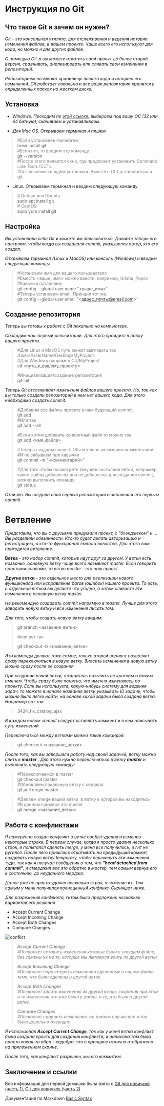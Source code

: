 # Инструкция по Git

## Что такое Git и зачем он нужен?
*Git - это консольная утилита, для отслеживания и ведения истории изменения файлов, в вашем проекте. Чаще всего его используют для кода, но можно и для других файлов.*

*С помощью Git-a вы можете откатить свой проект до более старой версии, сравнивать, анализировать или сливать свои изменения в репозиторий.*

*Репозиторием называют хранилище вашего кода и историю его изменений. Git работает локально и все ваши репозитории хранятся в определенных папках на жестком диске.*

## Установка
* *Windows. Проходим по [этой ссылке](https://git-scm.com/download/win "Download for Windows"), выбираем под вашу ОС (32 или 64 битную), скачиваем и устанавливаем.*

* *Для Mac OS. Открываем терминал и пишем:*

> <span style="color:gray">#Если установлен Homebrew</span>\
> brew install git\
> <span style="color:gray">#Если нет, то вводим эту команду.</span>\
> git --version\
> <span style="color:gray">#После этого появится окно, где предложит установить Command Line Tools (CLT).</span>.\
> <span style="color:gray">#Соглашаемся и ждем установки. Вместе с CLT установиться и git</span>.

* Linux. Открываем терминал и вводим следующую команду.

> <span style="color:gray"># Debian или Ubuntu</span>\
> sudo apt install git\
> <span style="color:gray"># CentOS</span>\
> sudo yum install git

## Настройка
*Вы установили себе Git и можете им пользоваться. Давайте теперь его настроим, чтобы когда вы создавали commit, указывался автор, кто его создал.*

*Открываем терминал (Linux и MacOS) или консоль (Windows) и вводим следующие команды.*

> <span style="color:gray">#Установим имя для вашего пользователя\
#Вместо <ваше_имя> можно ввести, например, Grisha_Popov\
#Кавычки оставляем</span>\
git config --global user.name "<ваше_имя>"\
<span style="color:gray">#Теперь установим email. Принцип тот же.</span>\
git config --global user.email "<адрес_почты@email.com>"

## Создание репозитория
*Теперь вы готовы к работе с Git локально на компьютере.*

*Создадим наш первый репозиторий. Для этого пройдите в папку вашего проекта.*

> <span style="color:gray">#Для Linux и MacOS путь может выглядеть так /Users/UserName/Desktop/MyProject\
#Для Windows например С://MyProject</span>\
cd <путь_к_вашему_проекту>
>
> <span style="color:gray">#Инициализация/создание репозитория</span>\
git init

*Теперь Git отслеживает изменения файлов вашего проекта. Но, так как вы только создали репозиторий в нем нет вашего кода. Для этого необходимо создать commit.*

> <span style="color:gray">#Добавим все файлы проекта в нам будующий commit</span>\
git add \
<span style="color:gray">#Или так</span>\
git add --all
>
><span style="color:gray">#Если хотим добавить конкретный файл то можно так</span>\
git add <имя_файла> 
>
><span style="color:gray">#Теперь создаем commit. Обязательно указываем комментарий.\
#И не забываем про кавычки</span>\
git commit -m "<комментарий>"
>
><span style="color:gray">#Для того чтобы посмотреть текущее состояние ветки, например, какие файлы добавлены или не добавлены для создания commit, можно выполнить команду:</span>\
git status

*Отлично. Вы создали свой первый репозиторий и заполнили его первым commit.*

# Ветвление
*Представим, что вы с друзьями придумали проект, с "блэкджеком" и ... Вы разделили обязанности. Кто-то будет делать авторизацию и регистрацию, а кто-то функционал вывода новостей. Для этого вам пригодится ветвление.*

**Ветка** - *это набор commit, которые идут друг за другом. У ветки есть название, основную ветку чаще всего называют master. Если говорить простыми словами, то ветка master - это наш проект.*

**Другие ветки** - *это отдельное место для реализации нового функционала или исправление багов (ошибок) нашего проекта. То есть, с отдельной веткой вы делаете что угодно, а затем сливаете эти изменения в основную ветку master.*

*Не рекомендую создавать commit напрямую в master. Лучше для этого заводить новую ветку и все изменения писать там.*

*Для того, чтобы создать новую ветку вводим:*
>git branch <название_ветки>
>
><span style="color:gray">#или вот так</span>
>
>git checkout -b <название_ветки>

*Эти команды делают тоже самое, только второй вариант позволяет сразу переключиться в новую ветку. Вносить изменения в новую ветку можно сразу после ее создания.*

*При создании новой ветки, старайтесь называть ее кратким и ёмким именем. Чтобы сразу было понятно, что именно изменялось по проекту. Если вы используете, какую-нибудь систему для ведения задач, то можете в начале названия ветки указывать ID задачи, чтобы можно было легко найти, на основе какой задачи была создана ветка. Например вот так:*

>3424_fix_catalog_ajax

*В каждом новом commit следует оставлять коммент и в нем описывать суть изменений.*

*Переключаться между ветками можно такой командой:*

>git checkout <название_ветки>

*После того, как вы завершили работу над своей задачей, ветку можно слить в **master** . Для этого нужно переключиться в ветку **master** и выполнить следующую команду:*

><span style="color:gray">#Переключаемся в master</span>\
git checkout master\
<span style="color:gray">#Обновляем локальную ветку с сервера</span>\
git pull origin master

><span style="color:gray">#Делаем merge вашей ветки, в ветку в которой вы находитесь</span>\
<span style="color:gray">#В данном примере это master</span>\
git merge <название_ветки>

## Работа с конфликтами
*Я намеренно создал конфликт в ветке conflict удалив и изменив некоторые строки. В первом случае, когда я просто удалил несколько строк, и попытался сделать merge, у меня все получилось, и гит не ругался. После чего пришлось откатывать на предыдущий коммит, создавать новую ветку temporary, чтобы перекинуть эти изменения туда, так как я получал сообщения о том, что **"head detached from commit"**, и смерджил все это обратно в мастер, тем самым вернув его к состоянию, до неудачного мерджа.*

*Далее уже не просто удалил несколько строк, а заменил их. Тем самым у меня получился полноценный конфликт. Скриншот ниже.*

*Для разрежения конфликта, гитом было предложено несколько вариантов его решения*

* Accept Current Change
* Accept Incoming Change
* Accept Both Changes
* Compare Changes


![conflict](conflict.png)

>*Accept Current Change\
  <span style=color:gray>#Позволяет оставить изменения которые были в текущем файле, без замены их на те, которые мы пытаемся влить из другой ветки.*</span>
>
  >*Accept Imcoming Change\
  <span style=color:gray>#Позволяет перезатереть изменения сделанные в нашем файле теми, что были сделаны в другой ветке.*</span>
>
  >*Accept Both Changes\
  <span style=color:gray>#Позволяет залить изменения из другой ветки, сохранив при этом и те изменения что уже были в файле, и те, что были в другой ветке.*</span>
>
  >*Compare Changes\
  <span style=color:gray>#Позволяет сравнить изменения, но в моем случае все и так было довольно очевидно.*</span>

  *Я использовал **Accept Current Change**, так как у меня ветка конфликт была создана просто для создания конфликта, и написана там была просто какая-то абра - кадабра, что в принципе отлично отображено на приложенном скрине.*

  *После того, как конфликт разрешен, мы его коммитим.*

  ## Заключение и ссылки

Вся информация для первой домашки была взята с [Git для новичков (часть 1)](https://habr.com/ru/articles/541258/), [Git для новичков (часть 2)](https://habr.com/ru/articles/542616/)

Документация по Markdown [Basic Syntax](https://www.markdownguide.org/basic-syntax/#code)

 
